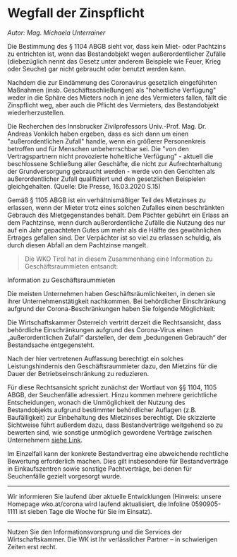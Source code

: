 # Wegfall der Zinspflicht

*Autor: Mag. Michaela Unterrainer*

Die Bestimmung des § 1104 ABGB sieht vor, dass kein Miet- oder Pachtzins zu entrichten ist, wenn das Bestandobjekt wegen außerordentlicher Zufälle (diebezüglich nennt das Gesetz unter anderem Beispiele wie Feuer, Krieg oder Seuche) gar nicht gebraucht oder benutzt werden kann.

Nachdem die zur Eindämmung des Coronavirus gesetzlich eingeführten Maßnahmen (insb. Geschäftsschließungen) als "hoheitliche Verfügung" weder in die Sphäre des Mieters noch in jene des Vermieters fallen, fällt die Zinspflicht weg, aber auch die Pflicht des Vermieters, das Bestandobjekt wiederherzustellen.

Die Recherchen des Innsbrucker Zivilprofessors Univ.-Prof. Mag. Dr. Andreas Vonkilch haben ergeben, dass es sich dann um einen "außerordentlichen Zufall" handle, wenn ein größerer Personenkreis betroffen und für Menschen unbeherrschbar sei. Die "von den Vertragspartnern nicht provozierte hoheitliche Verfügung" - aktuell die beschlossene Schließung aller Geschäfte, die nicht zur Aufrechterhaltung der Grundversorgung gebraucht werden - werde von den Gerichten als außerordentlicher Zufall qualifiziert und den gesetzlichen Beispielen gleichgehalten. (Quelle: Die Presse, 16.03.2020 S.15)

Gemäß § 1105 ABGB ist ein verhältnismäßiger Teil des Mietzinses zu erlassen, wenn der Mieter trotz eines solchen Zufalles einen beschränkten Gebrauch des Mietgegenstandes behält. Dem Pächter gebührt ein Erlass an dem Pachtzinse, wenn durch außerordentliche Zufälle die Nutzung des nur auf ein Jahr gepachteten Gutes um mehr als die Hälfte des gewöhnlichen Ertrages gefallen sind. Der Verpächter ist so viel zu erlassen schuldig, als durch diesen Abfall an dem Pachtzinse mangelt.

> Die WKO Tirol hat in diesem Zusammenhang eine Information zu Geschäftsraummieten entsandt:
 

Information zu Geschäftsraummieten 
 
Die meisten Unternehmen haben Geschäftsräumlichkeiten, in denen sie ihrer Unternehmenstätigkeit nachkommen. Bei behördlicher Einschränkung aufgrund der Corona-Beschränkungen haben Sie folgende Möglichkeit:

Die Wirtschaftskammer Österreich vertritt derzeit die Rechtsansicht, dass behördliche Einschränkungen aufgrund des Corona-Virus einen „außerordentlichen Zufall“ darstellen, der dem „bedungenen Gebrauch“ der Bestandsache entgegensteht.

Nach der hier vertretenen Auffassung berechtigt ein solches Leistungshindernis den Geschäftsraummieter dazu, den Mietzins für die Dauer der Betriebseinschränkung zu reduzieren. 
 
Für diese Rechtsansicht spricht zunächst der Wortlaut von §§ 1104, 1105 ABGB, der Seuchenfälle adressiert. Hinzu kommen mehrere gerichtliche Entscheidungen, wonach die Unmöglichkeit der Nutzung des Bestandobjekts aufgrund bestimmter behördlicher Auflagen (z.B. Baufälligkeit) zur Einbehaltung des Mietzinses berechtigt. Die skizzierte Sichtweise führt außerdem dazu, dass Bestandverträge weitgehend so zu bewerten sind, wie sonstige unmöglich gewordene Verträge zwischen Unternehmern [siehe Link](https://www.wko.at/service/faq-coronavirus-infos.html?p=ZW1haWw9VzZWdTMxTmZnQk5RVU9GQSs2elI4Z09mbldjSXovb2l5TGpTeXVLMHlTaWlhRTRJempoZVRoRWhRYUFPMGdlZSZ3az03&utm_source=mailworx&utm_medium=email&utm_content=siehe+link&utm_campaign=sondernewsletter+coronavirus+8+-+created%3a+20200316+-+sent%3a+20200316&utm_term=n%2fa#heading_1__Welche_Auswirkung_haben_die_besonderen_aktuellen_Umstaende_auf_die_Abwicklung_von_Vertr_gen_zwischen_Unternehmern_). 

Im Einzelfall kann der konkrete Bestandvertrag eine abweichende rechtliche Bewertung erforderlich machen. Dies gilt insbesondere für Bestandverträge in Einkaufszentren sowie sonstige Pachtverträge, bei denen für Seuchenfälle gezielt vorgesorgt wurde.
  
________________________________________
Wir informieren Sie laufend über aktuelle Entwicklungen (Hinweis: unsere Homepage wko.at/corona wird laufend aktualisiert, die Infoline 0590905-1111 ist sieben Tage die Woche für Sie im Einsatz). 
________________________________________
 
Nutzen Sie den Informationsvorsprung und die Services der Wirtschaftskammer. Die WK ist Ihr verlässlicher Partner – in schwierigen Zeiten erst recht.
  
 



